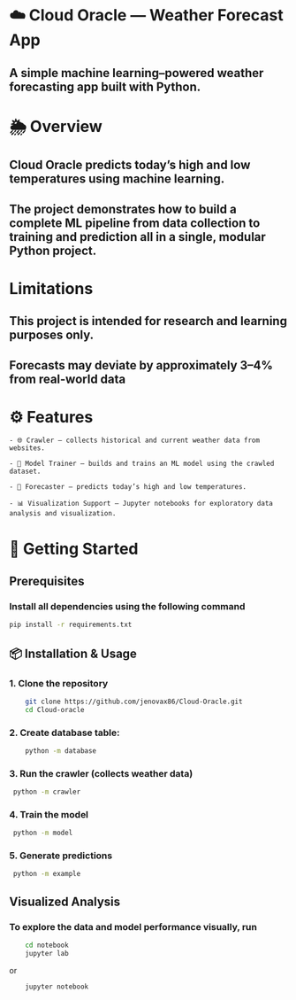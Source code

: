 # ☁️ Cloud Oracle — Weather Forecast App
## A simple machine learning–powered weather forecasting app built with Python.

# 🌦 Overview
## Cloud Oracle predicts today’s high and low temperatures using machine learning.
## The project demonstrates how to build a complete ML pipeline from data collection to training and prediction all in a single, modular Python project.

# Limitations
## This project is intended for research and learning purposes only. 
## Forecasts may deviate by approximately 3–4% from real-world data

# ⚙️ Features
    - 🌐 Crawler — collects historical and current weather data from websites.

    - 🧠 Model Trainer — builds and trains an ML model using the crawled dataset.

    - 🔮 Forecaster — predicts today’s high and low temperatures.

    - 📊 Visualization Support — Jupyter notebooks for exploratory data analysis and visualization.

# 🚀 Getting Started
## Prerequisites
### Install all dependencies using the following command
```bash
pip install -r requirements.txt
```
## 📦 Installation & Usage
### 1. Clone the repository
```bash
    git clone https://github.com/jenovax86/Cloud-Oracle.git
    cd Cloud-oracle
```
### 2. Create database table:
```bash
    python -m database
```
### 3. Run the crawler (collects weather data)
```bash
 python -m crawler
```
### 4. Train the model
```bash
 python -m model
```
### 5. Generate predictions
```bash
 python -m example
```

## Visualized Analysis
### To explore the data and model performance visually, run
```bash
    cd notebook
    jupyter lab
```
or
```bash
    jupyter notebook
```
